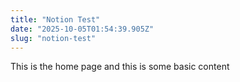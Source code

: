 ```yaml
---
title: "Notion Test"
date: "2025-10-05T01:54:39.905Z"
slug: "notion-test"
---
```



This is the home page and this is some basic content

